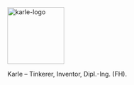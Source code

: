 <img width="128" alt="karle-logo" src="https://user-images.githubusercontent.com/15382541/131265969-c94852f9-cdf9-4ddc-91ac-eeeca9e71466.png">

Karle – Tinkerer, Inventor, Dipl.-Ing. (FH).
